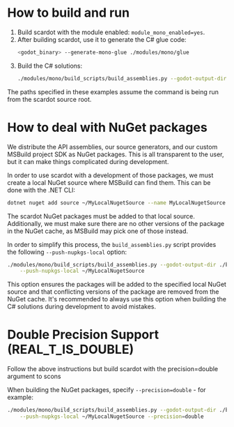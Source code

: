 # How to build and run

1. Build scardot with the module enabled: `module_mono_enabled=yes`.
2. After building scardot, use it to generate the C# glue code:
   ```sh
   <godot_binary> --generate-mono-glue ./modules/mono/glue
   ```
3. Build the C# solutions:
   ```sh
   ./modules/mono/build_scripts/build_assemblies.py --godot-output-dir ./bin
   ```

The paths specified in these examples assume the command is being run from
the scardot source root.

# How to deal with NuGet packages

We distribute the API assemblies, our source generators, and our custom
MSBuild project SDK as NuGet packages. This is all transparent to the user,
but it can make things complicated during development.

In order to use scardot with a development of those packages, we must create
a local NuGet source where MSBuild can find them. This can be  done with
the .NET CLI:

```sh
dotnet nuget add source ~/MyLocalNugetSource --name MyLocalNugetSource
```

The scardot NuGet packages must be added to that local source. Additionally,
we must  make sure there are no other versions of the package in the NuGet
cache, as MSBuild may pick one of those instead.

In order to simplify this process, the `build_assemblies.py` script provides
the following `--push-nupkgs-local` option:

```sh
./modules/mono/build_scripts/build_assemblies.py --godot-output-dir ./bin \
    --push-nupkgs-local ~/MyLocalNugetSource
```

This option ensures the packages will be added to the specified local NuGet
source and that conflicting versions of the package are removed from the
NuGet cache. It's recommended to always use this option when building the
C# solutions during development to avoid mistakes.

# Double Precision Support (REAL_T_IS_DOUBLE)

Follow the above instructions but build scardot with the precision=double argument to scons

When building the NuGet packages, specify `--precision=double` - for example:
```sh
./modules/mono/build_scripts/build_assemblies.py --godot-output-dir ./bin \
    --push-nupkgs-local ~/MyLocalNugetSource --precision=double
```
